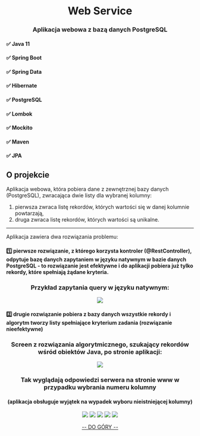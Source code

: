 <h1 align="center">Web Service</h1>
<h3 align="center">Aplikacja webowa z bazą danych PostgreSQL</h3>

<!-- TECHNOLOGIE -->

<h4 align="left">✅ Java 11</h4>
<h4 align="left">✅ Spring Boot</h4>
<h4 align="left">✅ Spring Data</h4>
<h4 align="left">✅ Hibernate</h4>
<h4 align="left">✅ PostgreSQL</h4>
<h4 align="left">✅ Lombok</h4>
<h4 align="left">✅ Mockito</h4>
<h4 align="left">✅ Maven</h4>
<h4 align="left">✅ JPA</h4>

<!-- OPIS DZIAŁANIA APLIKACJI -->
## O projekcie

Aplikacja webowa, która pobiera dane z zewnętrznej bazy danych (PostgreSQL), zwracająca dwie listy dla wybranej kolumny:
1) pierwsza zwraca listę rekordów, których wartości się w danej kolumnie powtarzają,
2) druga zwraca listę rekordów, których wartości są unikalne.

____________________________

Aplikacja zawiera dwa rozwiązania problemu:
<h4 align="left">1️⃣ pierwsze rozwiązanie, z którego korzysta kontroler (@RestController), odpytuje bazę danych zapytaniem w języku natywnym w bazie danych PostgreSQL - to rozwiązanie jest efektywne i do aplikacji pobiera już tylko rekordy, które spełniają żądane kryteria.</h4>

<h3 align="center">Przykład zapytania query w języku natywnym:</h3>

<div align="center">
  <img src="https://github.com/stepbart/suncodeRecruitment/blob/main/nativeNamedQuery.png">
</div>

<h4 align="left">2️⃣ drugie rozwiązanie pobiera z bazy danych wszystkie rekordy i algorytm tworzy listy spełniające kryterium zadania (rozwiązanie nieefektywne)</h4>

<h3 align="center">Screen z rozwiązania algorytmicznego, szukający rekordów wśród obiektów Java, po stronie aplikacji:</h3>

<div align="center">
  <img src="https://github.com/stepbart/suncodeRecruitment/blob/main/rozwiazanieAlgorytmiczne.png">
</div>

<h3 align="center">Tak wyglądają odpowiedzi serwera na stronie www w przypadku wybrania numeru kolumny</h3>
<h4 align="center">(aplikacja obsługuje wyjątek na wypadek wyboru nieistniejącej kolumny)</h4>
<div align="center">
  <img src="https://github.com/stepbart/suncodeRecruitment/blob/main/kolumna1.png">
  <img src="https://github.com/stepbart/suncodeRecruitment/blob/main/kolumna2.png">
  <img src="https://github.com/stepbart/suncodeRecruitment/blob/main/kolumna3.png">
  <img src="https://github.com/stepbart/suncodeRecruitment/blob/main/kolumna4.png">
  <img src="https://github.com/stepbart/suncodeRecruitment/blob/main/z%C5%82yNumerKolumny.png">  
</div>

<p align="center"><a href="#top">-- DO GÓRY --</a></p>
